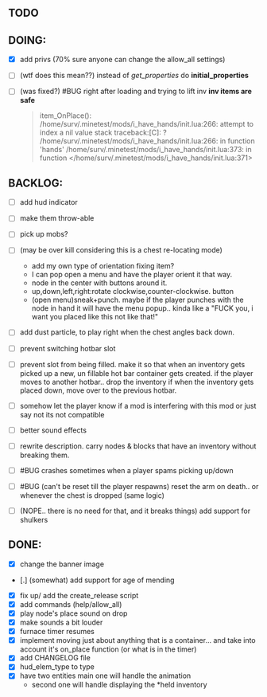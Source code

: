 ## TODO

## DOING:

- [x] add privs (70% sure anyone can change the allow_all settings)
- [ ] (wtf does this mean??) instead of _get_properties_ do **initial_properties**

- [ ] (was fixed?) #BUG right after loading and trying to lift inv **inv items are safe**
  > item_OnPlace(): /home/surv/.minetest/mods/i_have_hands/init.lua:266: attempt to index a nil value
  > stack traceback:[C]: ?
  > /home/surv/.minetest/mods/i_have_hands/init.lua:266: in function 'hands'
  > /home/surv/.minetest/mods/i_have_hands/init.lua:373: in function </home/surv/.minetest/mods/i_have_hands/init.lua:371>

## BACKLOG:

- [ ] add hud indicator
- [ ] make them throw-able
- [ ] pick up mobs?
- [ ] (may be over kill considering this is a chest re-locating mode)
  - add my own type of orientation fixing item?
  - I can pop open a menu and have the player orient it that way.
  - node in the center with buttons around it.
  - up,down,left,right:rotate clockwise,counter-clockwise. button
  - (open menu)sneak+punch. maybe if the player punches with the node in hand it will
    have the menu popup.. kinda like a "FUCK you, i want you placed like
    this not like that!"

- [ ] add dust particle, to play right when the chest angles back down.
- [ ] prevent switching hotbar slot
- [ ] prevent slot from being filled.
      make it so that when an inventory gets picked up a new, un fillable hot bar container gets created.
      if the player moves to another hotbar.. drop the inventory
      if when the inventory gets placed down, move over to the previous hotbar.
- [ ] somehow let the player know if a mod is interfering with this mod or just say not its not compatible
- [ ] better sound effects
- [ ] rewrite description. carry nodes & blocks that have an inventory without breaking them.
- [ ] #BUG crashes sometimes when a player spams picking up/down
- [ ] #BUG (can't be reset till the player respawns) reset the arm on death.. or whenever the chest is dropped (same logic)
- [ ] (NOPE.. there is no need for that, and it breaks things) add support for shulkers

## DONE:

- [x] change the banner image
- [.] (somewhat) add support for age of mending
- [x] fix up/ add the create_release script
- [x] add commands (help/allow_all)
- [x] play node's place sound on drop
- [x] make sounds a bit louder
- [x] furnace timer resumes
- [x] implement moving just about anything that is a container... and
      take into account it's on_place function (or what is in the timer)
- [x] add CHANGELOG file
- [x] hud_elem_type to type
- [x] have two entities main one will handle the animation
  - second one will handle displaying the *held inventory
